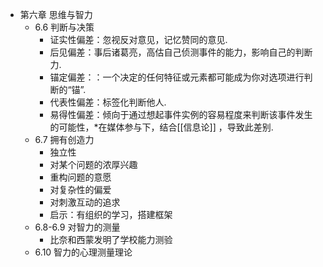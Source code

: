 - 第六章 思维与智力
	- 6.6 判断与决策
		- 证实性偏差：忽视反对意见，记忆赞同的意见.
		- 后见偏差：事后诸葛亮，高估自己侦测事件的能力，影响自己的判断力.
		- 锚定偏差：：一个决定的任何特征或元素都可能成为你对选项进行判断的“锚”.
		- 代表性偏差：标签化判断他人.
		- 易得性偏差：倾向于通过想起事件实例的容易程度来判断该事件发生的可能性，*在媒体参与下，结合[[信息论]]  ，导致此差别.
	- 6.7 拥有创造力
		- 独立性
		- 对某个问题的浓厚兴趣
		- 重构问题的意愿
		- 对复杂性的偏爱
		- 对刺激互动的追求
		- 启示：有组织的学习，搭建框架
	- 6.8-6.9 对智力的测量
		- 比奈和西蒙发明了学校能力测验
	- 6.10 智力的心理测量理论